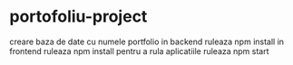 # portofoliu-project
 
 creare baza de date cu numele portfolio
 in backend ruleaza npm install
 in frontend ruleaza npm install
 pentru a rula aplicatiile ruleaza npm start